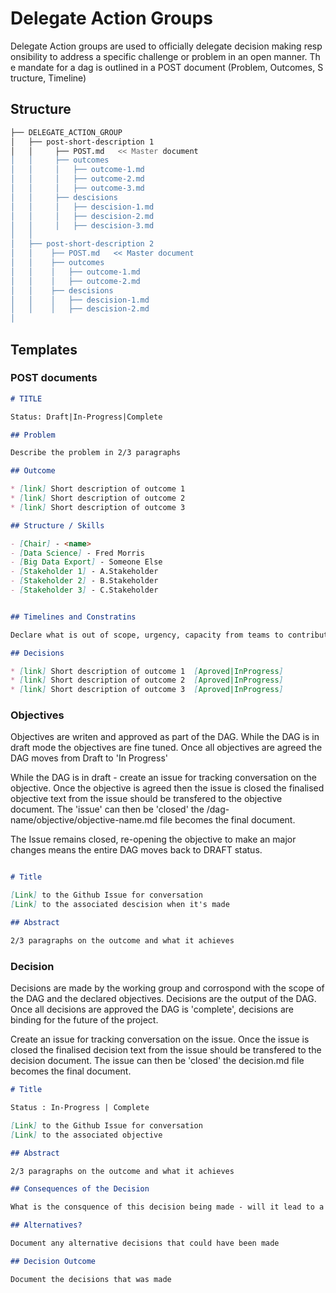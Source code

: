 # Delegate Action Groups

Delegate Action groups are used to officially delegate decision making responsibility to address a specific challenge or problem in an open manner. The mandate for a dag is outlined in a POST document (Problem, Outcomes, Structure, Timeline)

## Structure

``` bash
├── DELEGATE_ACTION_GROUP
│   ├── post-short-description 1
│   │     ├── POST.md   << Master document
│   │     ├── outcomes
│   │     │   ├── outcome-1.md  
│   │     │   ├── outcome-2.md
│   │     │   ├── outcome-3.md
│   │     ├── descisions
│   │     │   ├── descision-1.md  
│   │     │   ├── descision-2.md
│   │     │   ├── descision-3.md
│   │
│   ├── post-short-description 2
│   │    ├── POST.md   << Master document
│   │    ├── outcomes
│   │    │   ├── outcome-1.md  
│   │    │   ├── outcome-2.md
│   │    ├── descisions
│   │    │   ├── descision-1.md  
│   │    │   ├── descision-2.md
│
```

## Templates

### POST documents

``` markdown
# TITLE

Status: Draft|In-Progress|Complete

## Problem

Describe the problem in 2/3 paragraphs

## Outcome

* [link] Short description of outcome 1
* [link] Short description of outcome 2
* [link] Short description of outcome 3

## Structure / Skills

- [Chair] - <name>
- [Data Science] - Fred Morris
- [Big Data Export] - Someone Else
- [Stakeholder 1] - A.Stakeholder
- [Stakeholder 2] - B.Stakeholder
- [Stakeholder 3] - C.Stakeholder


## Timelines and Constratins

Declare what is out of scope, urgency, capacity from teams to contribute,

## Decisions

* [link] Short description of outcome 1  [Aproved|InProgress]
* [link] Short description of outcome 2  [Aproved|InProgress]
* [link] Short description of outcome 3  [Aproved|InProgress]

```

### Objectives

Objectives are writen and approved as part of the DAG. While the DAG is in draft mode the objectives are fine tuned. Once all objectives are agreed the DAG moves from Draft to 'In Progress'

While the DAG is in draft - create an issue for tracking conversation on the objective. Once the objective is agreed then the issue is closed the finalised objective text from the issue should be transfered to the objective document. The 'issue' can then be 'closed' the /dag-name/objective/objective-name.md file becomes the final document.

The Issue remains closed, re-opening the objective to make an major changes means the entire DAG moves back to DRAFT status. 

```markdown

# Title

[Link] to the Github Issue for conversation
[Link] to the associated descision when it's made

## Abstract

2/3 paragraphs on the outcome and what it achieves


```

### Decision

Decisions are made by the working group and corrospond with the scope of the DAG and the declared objectives. Decisions are the output of the DAG. Once all decisions are approved the DAG is 'complete', decisions are binding for the future of the project.

Create an issue for tracking conversation on the issue. Once the issue is closed the finalised decision text from the issue should be transfered to the decision document. The issue can then be 'closed' the decision.md file becomes the final document.

``` markdown
# Title

Status : In-Progress | Complete

[Link] to the Github Issue for conversation
[Link] to the associated objective

## Abstract

2/3 paragraphs on the outcome and what it achieves

## Consequences of the Decision

What is the consquence of this decision being made - will it lead to a specific implementation, resourcing etc. 

## Alternatives?

Document any alternative decisions that could have been made

## Decision Outcome

Document the decisions that was made

```
